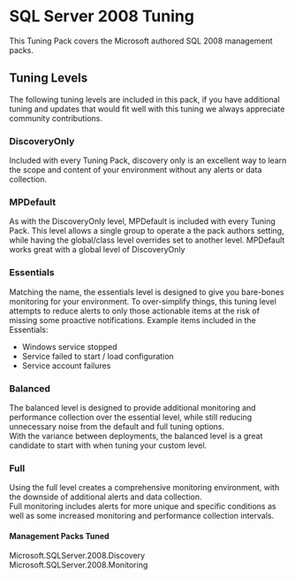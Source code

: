 # SQL Server 2008 Tuning

This Tuning Pack covers the Microsoft authored SQL 2008 management packs.

## Tuning Levels

The following tuning levels are included in this pack, if you have additional tuning and updates that would fit well with this tuning we always appreciate community contributions.

### DiscoveryOnly

Included with every Tuning Pack, discovery only is an excellent way to learn the scope and content of your environment without any alerts or data collection.

### MPDefault

As with the DiscoveryOnly level, MPDefault is included with every Tuning Pack.  This level allows a single group to operate a the pack authors setting, while having the global/class level overrides set to another level.  MPDefault works great with a global level of DiscoveryOnly

### Essentials

Matching the name, the essentials level is designed to give you bare-bones monitoring for your environment.  To over-simplify things, this tuning level attempts to reduce alerts to only those actionable items at the risk of missing some proactive notifications.
Example items included in the Essentials:

- Windows service stopped
- Service failed to start / load configuration
- Service account failures

### Balanced

The balanced level is designed to provide additional monitoring and performance collection over the essential level, while still reducing unnecessary noise from the default and full tuning options.  
With the variance between deployments, the balanced level is a great candidate to start with when tuning your custom level.

### Full

Using the full level creates a comprehensive monitoring environment, with the downside of additional alerts and data collection.  
Full monitoring includes alerts for more unique and specific conditions as well as some increased monitoring and performance collection intervals.

#### Management Packs Tuned

Microsoft.SQLServer.2008.Discovery  
Microsoft.SQLServer.2008.Monitoring  
